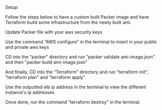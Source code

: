 
Setup:

Follow the steps below to have a custom built Packer image and have Terraform build some infrastructure from the newly built ami.

Update Packer file with your aws security keys

Use the command "AWS configure" in the terminal to insert in your public and private aws keys

CD into the "packer" directory and run "packer validate ami-image.json" and then "packer build ami-image.json"

And finally, CD into the "Terraform" directory and run "terraform init", "terraform plan" and "terraform apply"

Use the outputted elb ip address in the terminal to view the different instance's ip addresses.

Once done, run the command "terraform destroy" in the terminal.
